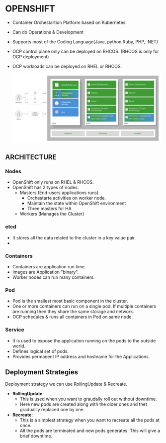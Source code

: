 # OPENSHIFT

- Container Orchestartion Platform based on Kubernetes.
- Can do Operations & Development
- Supports most of the Coding Language(Java, python,Ruby, PHP, .NET)
- OCP control plane only can be deployed on RHCOS. (RHCOS is only for OCP deployment)
- OCP workloads can be deployed on RHEL or RHCOS.
  
  ![Alt text](Images/Image1.PNG)
  

## ARCHITECTURE

### Nodes

- OpenShift only runs on RHEL & RHCOS.
- OpenShift has 2 types of nodes.
  - Masters (End-users applications runs)
      - Orchestarte activities on worker node.
      - Maintain the state within OpenShift environment
      - Three masters for HA
  - Workers (Manages the Cluster)

### etcd

- It stores all the data related to the cluster in a key:value pair.
- 

### Containers

- Containers are application run time.
- Images are Application "binary".
- Worker nodes can run many containers.

### Pod

- Pod is the smallest most basic component in the cluster.
- One or more containers can run on a single pod. If multiple containers are running then they share the same storage and network.
- OCP schedules & runs all containers in Pod on same node.

### Service

- It is used to expose the application running on the pods to the outside world. 
- Defines logical set of pods.
- Provides permanent IP address and hostname for the Applications.


## Deployment Strategies

Deployment strategy we can use RollingUpdate & Recreate.
- **RollingUpdate**: 
  - This is used when you want to graudally roll out without downtime.
  - Here new pods are created along with the older ones and thet graduallly replaced one by one.
- **Recreate**: 
  - This is a simplest strategy when you want to recreate all the pods at once.
  - All the pods are terminated and new pods generates. This will give a brief downtime.



